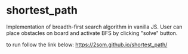 # shortest_path
Implementation of breadth-first search algorithm in vanilla JS.
User can place obstacles on board and activate BFS by clicking "solve" button.

to run follow the link below:
https://2som.github.io/shortest_path/
